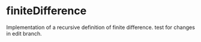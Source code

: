 # finiteDifference
Implementation of a recursive definition of finite difference.
test for changes in edit branch.
